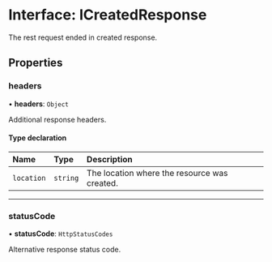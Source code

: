 # Interface: ICreatedResponse

The rest request ended in created response.

## Properties

### headers

• **headers**: `Object`

Additional response headers.

#### Type declaration

| Name | Type | Description |
| :------ | :------ | :------ |
| `location` | `string` | The location where the resource was created. |

___

### statusCode

• **statusCode**: `HttpStatusCodes`

Alternative response status code.
